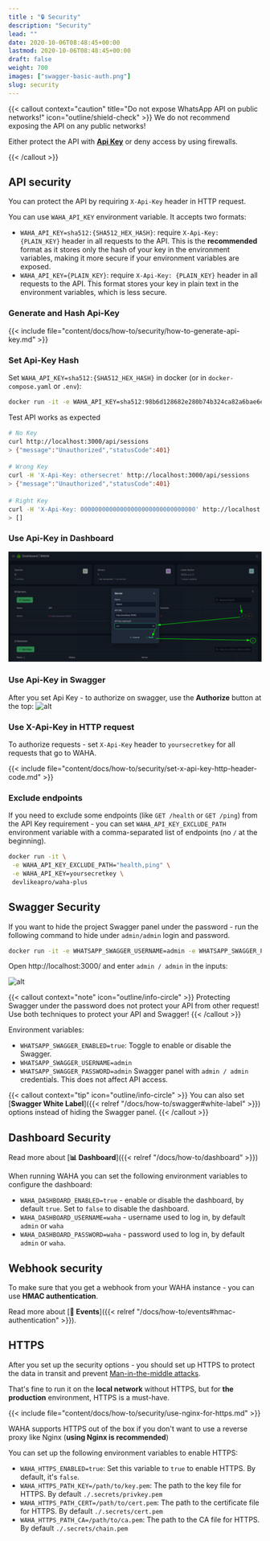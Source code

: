 ```yaml
---
title : "🔒 Security"
description: "Security"
lead: ""
date: 2020-10-06T08:48:45+00:00
lastmod: 2020-10-06T08:48:45+00:00
draft: false
weight: 700
images: ["swagger-basic-auth.png"]
slug: security
---
```


{{< callout context="caution" title="Do not expose WhatsApp API on public networks!" icon="outline/shield-check" >}}
We do not recommend exposing the API on any public networks!

Either protect the API with [**Api Key**](#api-security) or deny access by using firewalls.

{{< /callout >}}

## API security

You can protect the API by requiring `X-Api-Key` header in HTTP request. 

You can use `WAHA_API_KEY` environment variable. It accepts two formats:

- `WAHA_API_KEY=sha512:{SHA512_HEX_HASH}`: require `X-Api-Key: {PLAIN_KEY}` header in all requests to the API. This is the **recommended** format as it stores only the hash of your key in the environment variables, making it more secure if your environment variables are exposed.
- `WAHA_API_KEY={PLAIN_KEY}`: require `X-Api-Key: {PLAIN_KEY}` header in all requests to the API. This format stores your key in plain text in the environment variables, which is less secure.

### Generate and Hash Api-Key
{{< include file="content/docs/how-to/security/how-to-generate-api-key.md" >}}

### Set Api-Key Hash
Set
`WAHA_API_KEY=sha512:{SHA512_HEX_HASH}` in docker (or in `docker-compose.yaml` or `.env`):

```bash
docker run -it -e WAHA_API_KEY=sha512:98b6d128682e280b74b324ca82a6bae6e8a3f7174e0605bfd52eb9948fad8984854ec08f7652f32055c4a9f12b69add4850481d9503a7f2225501671d6124648 devlikeapro/waha-plus
```

Test API works as expected
```bash
# No Key
curl http://localhost:3000/api/sessions
> {"message":"Unauthorized","statusCode":401}

# Wrong Key
curl -H 'X-Api-Key: othersecret' http://localhost:3000/api/sessions
> {"message":"Unauthorized","statusCode":401}

# Right Key
curl -H 'X-Api-Key: 00000000000000000000000000000000' http://localhost:3000/api/sessions
> []
```

### Use Api-Key in Dashboard

![Dashboard with API Key](waha-dashboard-key.png)

### Use Api-Key in Swagger

After you set Api Key - to authorize on swagger, use the **Authorize** button at the top:
![alt](swagger-auth.png)

### Use X-Api-Key in HTTP request

To authorize requests - set `X-Api-Key` header to `yoursecretkey` for all requests that go to WAHA.

{{< include file="content/docs/how-to/security/set-x-api-key-http-header-code.md" >}}


### Exclude endpoints
If you need to exclude some endpoints (like `GET /health` or `GET /ping`) from the API Key requirement - you can
set `WAHA_API_KEY_EXCLUDE_PATH` environment variable with a comma-separated list of endpoints (no `/` at the beginning).

```bash
docker run -it \
 -e WAHA_API_KEY_EXCLUDE_PATH="health,ping" \
 -e WAHA_API_KEY=yoursecretkey \
 devlikeapro/waha-plus
```



## Swagger Security
If you want to hide the project Swagger panel under the password - run the following command to hide under `admin/admin`
login and password.

```bash
docker run -it -e WHATSAPP_SWAGGER_USERNAME=admin -e WHATSAPP_SWAGGER_PASSWORD=admin devlikeapro/waha-plus
```

Open http://localhost:3000/ and enter `admin / admin` in the inputs:

![alt](swagger-basic-auth.png)

{{< callout context="note" icon="outline/info-circle" >}}
Protecting Swagger under the password does not protect your API from other request! Use both techniques to protect your API and Swagger!
{{< /callout >}}

Environment variables:
- `WHATSAPP_SWAGGER_ENABLED=true`: Toggle to enable or disable the Swagger.
- `WHATSAPP_SWAGGER_USERNAME=admin`
- `WHATSAPP_SWAGGER_PASSWORD=admin`
  Swagger panel with `admin / admin` credentials. This does not affect API access.

{{< callout context="tip" icon="outline/info-circle" >}}
You can also set [**Swagger White Label**]({{< relref "/docs/how-to/swagger#white-label" >}})
options instead of hiding the Swagger panel.
{{< /callout >}}


## Dashboard Security
Read more about [**📊 Dashboard**]({{< relref "/docs/how-to/dashboard" >}})

When running WAHA you can set the following environment variables to configure the dashboard:
- `WAHA_DASHBOARD_ENABLED=true` - enable or disable the dashboard, by default `true`. Set to `false` to disable the dashboard.
- `WAHA_DASHBOARD_USERNAME=waha` - username used to log in, by default `admin` or `waha` 
- `WAHA_DASHBOARD_PASSWORD=waha` - password used to log in, by default `admin` or `waha`.


## Webhook security
To make sure that you get a webhook from your WAHA instance - you can use **HMAC authentication**.

Read more about
[**🔄 Events**]({{< relref "/docs/how-to/events#hmac-authentication" >}}).

## HTTPS
After you set up the security options - you should set up HTTPS to protect the data in transit and prevent [Man-in-the-middle attacks](https://en.wikipedia.org/wiki/Man-in-the-middle_attack).

That's fine to run it on the **local network** without HTTPS, but for **the production** environment, HTTPS is a must-have.

{{< include file="content/docs/how-to/security/use-nginx-for-https.md" >}}

WAHA supports HTTPS out of the box if you don't want to use a reverse proxy like Nginx (**using Nginx is recommended**)

You can set up the following environment variables to enable HTTPS:
- `WAHA_HTTPS_ENABLED=true`: Set this variable to `true` to enable HTTPS. By default, it's `false`.
- `WAHA_HTTPS_PATH_KEY=/path/to/key.pem`: The path to the key file for HTTPS. By default `./.secrets/privkey.pem`
- `WAHA_HTTPS_PATH_CERT=/path/to/cert.pem`: The path to the certificate file for HTTPS. By default `./.secrets/cert.pem`
- `WAHA_HTTPS_PATH_CA=/path/to/ca.pem`: The path to the CA file for HTTPS. By default `./.secrets/chain.pem`
